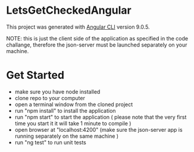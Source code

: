 # LetsGetCheckedAngular

This project was generated with [Angular CLI](https://github.com/angular/angular-cli) version 9.0.5.

NOTE: this is just the client side of the application as specified in the code challange, therefore the json-server must be launched separately on your machine.

# Get Started
- make sure you have node installed
- clone repo to your computer
- open a terminal window from the cloned project
- run "npm install" to install the application
- run "npm start" to start the application ( please note that the very first time you start it it will take 1 minute to compile )
- open browser at "localhost:4200" (make sure the json-server app is running separately on the same machine )
- run "ng test" to run unit tests